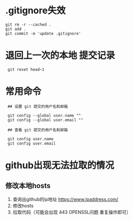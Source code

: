 # .gitignore失效

```text
git rm -r --cached .
git add .
git commit -m 'update .gitignore'
```

# 退回上一次的本地 提交记录

```textile
 git reset head~1
```

# 常用命令

```text
 ## 设置 git 提交的用户名和邮箱

 git config --global user.name ""
 git config --global user.email ""

 ## 查看 git 提交的用户名和邮箱

 git config user.name
 git config user.email
```

# github出现无法拉取的情况

## 修改本地hosts

1. 查询出github的ip地址 https://www.ipaddress.com/
2. 修改hosts
3. 拉取代码（可能会出现 443 OPENSSL问题 重复操作即可）
